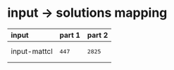 # input -> solutions mapping
|input|part 1|part 2|
|:---|:---|:---|
|input-mattcl|<pre>447</pre>|<pre>2825</pre>|
